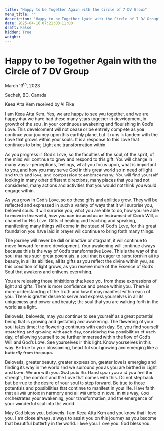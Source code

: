 ```yaml
---
title: "Happy to be Together Again with the Circle of 7 DV Group"
menu_title: ""
description: "Happy to be Together Again with the Circle of 7 DV Group"
date: 2025-04-16 07:21:03+11:00
draft: False
hidden: True
weight:
---
```

# Happy to be Together Again with the Circle of 7 DV Group

March 13<sup>th</sup>, 2023

Sechelt, BC, Canada

Keea Atta Kem received by Al Fike

I am Keea Atta Kem. Yes, we are happy to see you together, and we are happy that we have had these many years together in development, in growth of the soul, in your continuous awakening and flourishing in God’s Love. This development will not cease or be entirely complete as you continue your journey upon this earthly plane, but it runs in tandem with the Love that grows within your souls. It is a response to this Love that continues to bring Light and transformation within.

As you progress in God’s Love, so the faculties of the soul, of the spirit, of the mind will continue to grow and respond to this gift. You will change in many ways--perceptions, feelings, what you focus upon, what is important to you, and how you may serve God in this great world so in need of light and truth and love, and compassion to embrace many. You will find yourself looking in many other different directions, many places that you had not considered, many actions and activities that you would not think you would engage within.

As you grow in God’s Love, so do these gifts and abilities grow. They will be reflected and expressed in such a variety of ways that it will surprise you, beloved souls. It will surprise you, what you are able to do, how you are able to move in the world, how you can be used as an instrument of God’s Will, a channel for His Love. Gifts of healing and teaching and speaking, manifesting many things will come in the stead of God’s Love, for this great foundation you have laid in prayer will continue to bring forth many things.

The journey will never be dull or inactive or stagnant, it will continue to move forward for more development. Your awakening will continue always because this is the way of God’s transformative Love. This is the way of the soul that has such great potentials, a soul that is eager to burst forth in all its beauty, in all its abilities, all its gifts as you reflect the divine within you, as this condition of light grows, as you receive more of the Essence of God’s Soul that awakens and enlivens everything.

You are releasing those inhibitions that keep you from these expressions of light and gifts. There is more confidence and peace within you. There is more understanding of the Truth and how it may manifest within each of you. There is greater desire to serve and express yourselves in all its uniqueness and power and beauty; the soul that you are walking forth in the world as a light.

Beloveds, beloveds, may you continue to see yourself as a great potential being that is growing and gestating and awakening. The flowering of your soul takes time; the flowering continues with each day. So, you find yourself stretching and growing with each day, considering the possibilities of each day, of allowing yourself to be further immersed within the flow of God’s Will and God’s Love. See yourselves in this light. Know yourselves in this way. Be true to your blossoming, beautiful soul growing and emerging like a butterfly from the pupa.

Beloveds, greater beauty, greater expression, greater love is emerging and finding its way in the world and we surround you as you are birthed in Light and Love. We are with you. God puts His Hand upon you and you feel the strength, the comfort and the Love that comes with this. Do not step back but be true to the desire of your soul to step forward. Be true to those potentials and possibilities that continue to manifest in your life. Have faith that all will unfold in harmony and all will unfold in love. In this way, God orchestrates your awakening, your transformation, and the emergence of your wonderful soul into the world.

May God bless you, beloveds. I am Keea Atta Kem and you know that I love you. I am close always, always to assist you on this journey as you become that beautiful butterfly in the world. I love you. I love you. God bless you.
